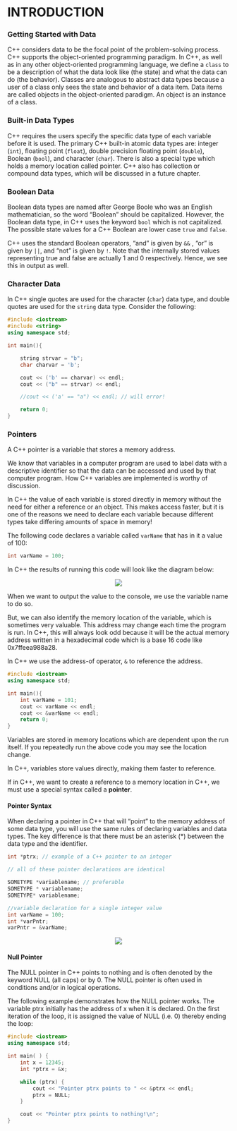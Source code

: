 # INTRODUCTION

### Getting Started with Data
C++ considers data to be the focal point of the problem-solving process. C++ supports the object-oriented programming paradigm. In C++, as well as in any other object-oriented programming language, we define a `class` to be a description of what the data look like (the state) and what the data can do (the behavior). Classes are analogous to abstract data types because a user of a class only sees the state and behavior of a data item. Data items are called objects in the object-oriented paradigm. An object is an instance of a class.

### Built-in Data Types
C++ requires the users specify the specific data type of each variable before it is used. The primary C++ built-in atomic data types are: integer (`int`), floating point (`float`), double precision floating point (`double`), Boolean (`bool`), and character (`char`). There is also a special type which holds a memory location called pointer. C++ also has collection or compound data types, which will be discussed in a future chapter.

### Boolean Data
Boolean data types are named after George Boole who was an English mathematician, so the word “Boolean” should be capitalized. However, the Boolean data type, in C++ uses the keyword `bool` which is not capitalized. The possible state values for a C++ Boolean are lower case `true` and `false`.

C++ uses the standard Boolean operators, “and” is given by `&&` , “or” is given by `||`, and “not” is given by `!`. Note that the internally stored values representing true and false are actually 1 and 0 respectively. Hence, we see this in output as well.

### Character Data
In C++ single quotes are used for the character (`char`) data type, and double quotes are used for the `string` data type. Consider the following:

```c++
#include <iostream>
#include <string>
using namespace std;

int main(){

    string strvar = "b";
    char charvar = 'b';

    cout << ('b' == charvar) << endl;
    cout << ("b" == strvar) << endl;

    //cout << ('a' == "a") << endl; // will error!

    return 0;
}
```

### Pointers
A C++ pointer is a variable that stores a memory address.

We know that variables in a computer program are used to label data with a descriptive identifier so that the data can be accessed and used by that computer program. How C++ variables are implemented is worthy of discussion.

In C++ the value of each variable is stored directly in memory without the need for either a reference or an object. This makes access faster, but it is one of the reasons we need to declare each variable because different types take differing amounts of space in memory!

The following code declares a variable called `varName` that has in it a value of 100:

```c++
int varName = 100;
```
In C++ the results of running this code will look like the diagram below:
<p align="center">
    <img src="https://runestone.academy/runestone/static/cppds/_images/cpp_var.png">
</p>
When we want to output the value to the console, we use the variable name to do so.

But, we can also identify the memory location of the variable, which is sometimes very valuable. This address may change each time the program is run. In C++, this will always look odd because it will be the actual memory address written in a hexadecimal code which is a base 16 code like
0x7ffeea988a28.

In C++ we use the address-of operator, `&` to reference the address.
```c++
#include <iostream>
using namespace std;

int main(){
    int varName = 101;
    cout << varName << endl;
    cout << &varName << endl;
    return 0;
}
```
Variables are stored in memory locations which are dependent upon the run itself. If you repeatedly run the above code you may see the location change.

In C++, variables store values directly, making them faster to reference.

If in C++, we want to create a reference to a memory location in C++, we must use a special syntax called a **pointer**.

#### Pointer Syntax
When declaring a pointer in C++ that will “point” to the memory address of some data type, you will use the same rules of declaring variables and data types. The key difference is that there must be an asterisk (*) between the data type and the identifier.
```c++
int *ptrx; // example of a C++ pointer to an integer

// all of these pointer declarations are identical

SOMETYPE *variablename; // preferable
SOMETYPE * variablename;
SOMETYPE* variablename;

//variable declaration for a single integer value
int varName = 100;
int *varPntr;
varPntr = &varName;
```
<p align="center">
<img src = "https://runestone.academy/runestone/static/cppds/_images/point2.png">
</p>

#### Null Pointer
The NULL pointer in C++ points to nothing and is often denoted by the keyword NULL (all caps) or by 0. The NULL pointer is often used in conditions and/or in logical operations.

The following example demonstrates how the NULL pointer works. The variable ptrx initially has the address of x when it is declared. On the first iteration of the loop, it is assigned the value of NULL (i.e. 0) thereby ending the loop:

```c++
#include <iostream>
using namespace std;

int main( ) {
    int x = 12345;
    int *ptrx = &x;

    while (ptrx) {
        cout << "Pointer ptrx points to " << &ptrx << endl;
        ptrx = NULL;
    }

    cout << "Pointer ptrx points to nothing!\n";
}
```



